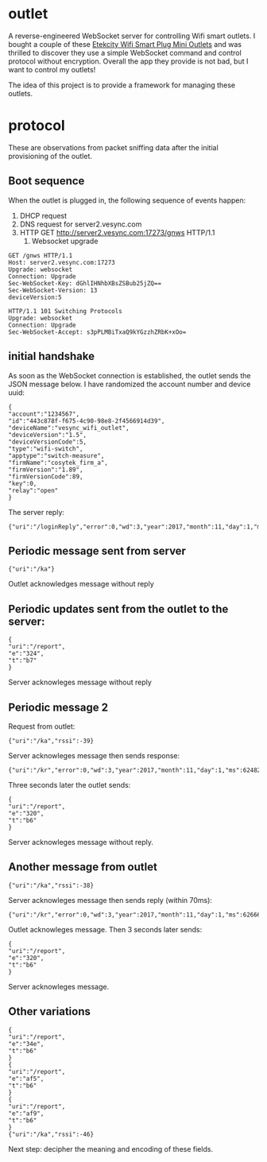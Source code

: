 # outlet

A reverse-engineered WebSocket server for controlling Wifi smart outlets.  I bought a couple of these [Etekcity Wifi Smart Plug Mini Outlets](https://www.amazon.com/gp/product/B06XSTJST6) and was thrilled to discover they use a simple WebSocket command and control protocol without encryption. Overall the app they provide is not bad, but I want to control my outlets!

The idea of this project is to provide a framework for managing these outlets.


# protocol

These are observations from packet sniffing data after the initial provisioning of the outlet. 

## Boot sequence

When the outlet is plugged in, the following sequence of events happen:

1. DHCP request
2. DNS request for server2.vesync.com
3. HTTP GET http://server2.vesync.com:17273/gnws HTTP/1.1
    1. Websocket upgrade

```
GET /gnws HTTP/1.1
Host: server2.vesync.com:17273
Upgrade: websocket
Connection: Upgrade
Sec-WebSocket-Key: dGhlIHNhbXBsZSBub25jZQ==
Sec-WebSocket-Version: 13
deviceVersion:5

HTTP/1.1 101 Switching Protocols
Upgrade: websocket
Connection: Upgrade
Sec-WebSocket-Accept: s3pPLMBiTxaQ9kYGzzhZRbK+xOo=
```

## initial handshake

As soon as the WebSocket connection is established, the outlet sends the JSON message below.  I have randomized the account number and device uuid:

```
{
"account":"1234567",
"id":"443c878f-f675-4c90-98e8-2f4566914d39",
"deviceName":"vesync_wifi_outlet",
"deviceVersion":"1.5",
"deviceVersionCode":5,
"type":"wifi-switch",
"apptype":"switch-measure",
"firmName":"cosytek_firm_a",
"firmVersion":"1.89",
"firmVersionCode":89,
"key":0,
"relay":"open"
}
```

The server reply:

```
{"uri":"/loginReply","error":0,"wd":3,"year":2017,"month":11,"day":1,"ms":62125134,"hh":0,"hl":0,"lh":0,"ll":0}
```

## Periodic message sent from server
```
{"uri":"/ka"}
```
Outlet acknowledges message without reply

## Periodic updates sent from the outlet to the server:
```
{
"uri":"/report",
"e":"324",
"t":"b7"
}
```
Server acknowleges message without reply

## Periodic message 2
Request from outlet:
```
{"uri":"/ka","rssi":-39}
```

Server acknowleges message then sends response:
```
{"uri":"/kr","error":0,"wd":3,"year":2017,"month":11,"day":1,"ms":62482912}
```

Three seconds later the outlet sends:
```
{
"uri":"/report",
"e":"320",
"t":"b6"
}
```
Server acknowleges message without reply.

## Another message from outlet
```
{"uri":"/ka","rssi":-38}
```

Server acknowleges message then sends reply (within 70ms):

```
{"uri":"/kr","error":0,"wd":3,"year":2017,"month":11,"day":1,"ms":62666011}
```

Outlet acknowleges message.  Then 3 seconds later sends:

```
{
"uri":"/report",
"e":"320",
"t":"b6"
}
```

Server acknowleges message.

## Other variations

```
{
"uri":"/report",
"e":"34e",
"t":"b6"
}
{
"uri":"/report",
"e":"af5",
"t":"b6"
}
{
"uri":"/report",
"e":"af9",
"t":"b6"
}
{"uri":"/ka","rssi":-46}
```

Next step: decipher the meaning and encoding of these fields.


